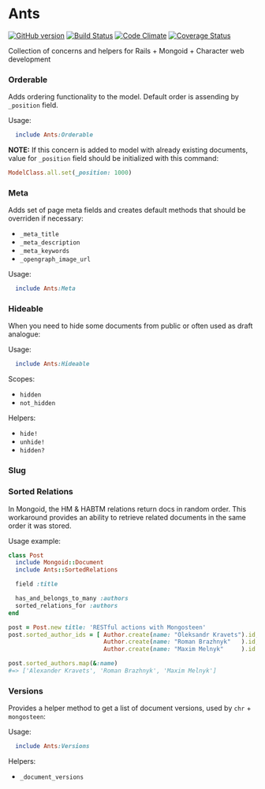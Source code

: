 
Ants
======
[![GitHub version](https://badge.fury.io/gh/slate-studio%2Fants.svg)](http://badge.fury.io/gh/slate-studio%2Fants)
[![Build Status](https://travis-ci.org/slate-studio/ants.svg)](https://travis-ci.org/slate-studio/ants)
[![Code Climate](https://codeclimate.com/github/slate-studio/ants/badges/gpa.svg)](https://codeclimate.com/github/slate-studio/ants)
[![Coverage Status](https://coveralls.io/repos/slate-studio/ants/badge.svg)](https://coveralls.io/r/slate-studio/ants)

Collection of concerns and helpers for Rails + Mongoid + Character web development


### Orderable

Adds ordering functionality to the model. Default order is assending by `_position` field.

Usage:

```ruby
  include Ants:Orderable
```

**NOTE:** If this concern is added to model with already existing documents, value for `_position` field should be initialized with this command:

```ruby
ModelClass.all.set(_position: 1000)
```


### Meta

Adds set of page meta fields and creates default methods that should be overriden if necessary:

- `_meta_title`
- `_meta_description`
- `_meta_keywords`
- `_opengraph_image_url`

Usage:

```ruby
  include Ants:Meta
```


### Hideable

When you need to hide some documents from public or often used as draft analogue:

Usage:

```ruby
  include Ants:Hideable
```

Scopes:

- `hidden`
- `not_hidden`

Helpers:

- `hide!`
- `unhide!`
- `hidden?`


### Slug



### Sorted Relations

In Mongoid, the HM & HABTM relations return docs in random order. This workaround provides an ability to retrieve related documents in the same order it was stored.

Usage example:

  ```ruby
  class Post
    include Mongoid::Document
    include Ants::SortedRelations

    field :title

    has_and_belongs_to_many :authors
    sorted_relations_for :authors
  end

  post = Post.new title: 'RESTful actions with Mongosteen'
  post.sorted_author_ids = [ Author.create(name: "Oleksandr Kravets").id,
                             Author.create(name: "Roman Brazhnyk"   ).id,
                             Author.create(name: "Maxim Melnyk"     ).id ]

  post.sorted_authors.map(&:name)
  #=> ['Alexander Kravets', 'Roman Brazhnyk', 'Maxim Melnyk']
```


### Versions

Provides a helper method to get a list of document versions, used by `chr` + `mongosteen`:

Usage:

```ruby
  include Ants:Versions
```

Helpers:

- `_document_versions`




